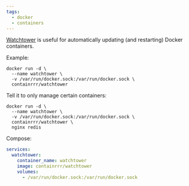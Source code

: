 ```yaml
---
tags:
  - docker
  - containers
---
```

[Watchtower](https://containrrr.dev/watchtower) is useful for automatically updating (and restarting) Docker containers.

Example:
```shell
docker run -d \
  --name watchtower \
  -v /var/run/docker.sock:/var/run/docker.sock \
  containrrr/watchtower
```

Tell it to only manage certain containers:
```shell
docker run -d \
  --name watchtower \
  -v /var/run/docker.sock:/var/run/docker.sock \
  containrrr/watchtower \
  nginx redis
```

Compose:
```yaml
services:
  watchtower:
    container_name: watchtower
    image: containrrr/watchtower
    volumes:
      - /var/run/docker.sock:/var/run/docker.sock
```
